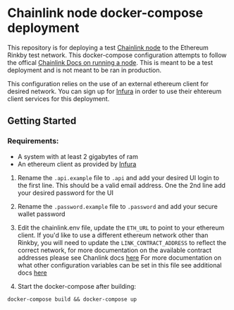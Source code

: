 # Chainlink node docker-compose deployment
This repository is for deploying a test [Chainlink node](https://github.com/smartcontractkit/chainlink)
to the Ethereum Rinkby test network. This docker-compose configuration attempts
to follow the offical [Chainlink Docs on running a node](https://docs.chain.link/docs/running-a-chainlink-node).
This is meant to be a test deployment and is not meant to be ran in production.

This configuration relies on the use of an external ethereum client for
desired network. You can sign up for [Infura](https://infura.io/) in order 
to use their ehtereum client services for this deployment.

## Getting Started
### Requirements: 
- A system with at least 2 gigabytes of ram  
- An ethereum client as provided by [Infura](https://infura.io/)

1. Rename the `.api.example` file to `.api` and add your desired UI login to the first line. This should be a valid email address. One the 2nd line add your desired password for the UI

2. Rename the `.password.example` file to `.password` and add your secure wallet password

3. Edit the chainlink.env file, update the `ETH_URL` to point to your ethereum 
client. If you'd like to use a different ethereum network other than Rinkby, 
you will need to update the `LINK_CONTRACT_ADDRESS` to reflect the correct network,
for more documentation on the available contract addresses please see Chanlink 
docs [here](https://docs.chain.link/docs/running-a-chainlink-node#create-an-environment-file)
For more documentation on what other configuration variables can be set in this
file see additional docs [here](https://docs.chain.link/docs/configuration-variables)  

4. Start the docker-compose after building: 
```
docker-compose build && docker-compose up
```

